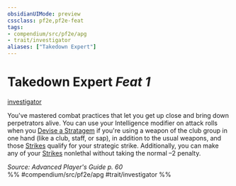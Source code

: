 ```yaml
---
obsidianUIMode: preview
cssclass: pf2e,pf2e-feat
tags:
- compendium/src/pf2e/apg
- trait/investigator
aliases: ["Takedown Expert"]
---
```

# Takedown Expert  *Feat 1*  
[investigator](../../rules/traits/investigator-apg.md)  


You've mastered combat practices that let you get up close and bring down perpetrators alive. You can use your Intelligence modifier on attack rolls when you [Devise a Stratagem](../../rules/actions/devise-a-stratagem-apg.md) if you're using a weapon of the club group in one hand (like a club, staff, or sap), in addition to the usual weapons, and those [Strikes](../../rules/actions/strike.md) qualify for your strategic strike. Additionally, you can make any of your [Strikes](../../rules/actions/strike.md) nonlethal without taking the normal –2 penalty.

*Source: Advanced Player's Guide p. 60*  
%% #compendium/src/pf2e/apg #trait/investigator %%